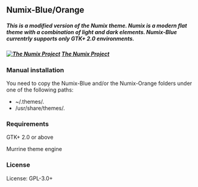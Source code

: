 ## Numix-Blue/Orange
##### This is a modified version of the Numix theme. Numix is a modern flat theme with a combination of light and dark elements. Numix-Blue currentrly supports only GTK+ 2.0 environments.
##### [![The Numix Project](https://dl.dropboxusercontent.com/u/60521097/numix.jpg)](https://numixproject.org/) [The Numix Project](https://numixproject.org/)

### Manual installation

You need to copy the Numix-Blue and/or the Numix-Orange folders under one of the following paths:

* ~/.themes/.
* /usr/share/themes/.

### Requirements

GTK+ 2.0 or above

Murrine theme engine

### License

License: GPL-3.0+
